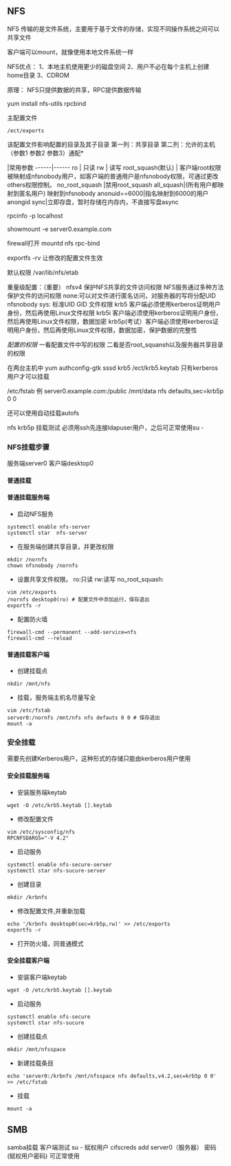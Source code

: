 ## NFS
NFS 传输的是文件系统，主要用于基于文件的存储，实现不同操作系统之间可以共享文件

客户端可以mount，就像使用本地文件系统一样

NFS优点：
1、本地主机使用更少的磁盘空间
2、用户不必在每个主机上创建home目录
3、CDROM

原理：
NFS只提供数据的共享，RPC提供数据传输

yum install nfs-utils rpcbind

主配置文件
```
/ect/exports
```
该配置文件影响配置的目录及其子目录
第一列：共享目录
第二列：允许的主机（参数1 参数2 参数3）通配*


|常用参数
------|------
ro | 只读
rw | 读写
root_squash(默认) | 客户端root权限被映射成nfsnobody用户，如客户端的普通用户是nfsnobody权限，可通过更改others权限控制。
no_root_squash |禁用root_squash
all_squash|(所有用户都映射到匿名用户) 映射到nfsnobody
anonuid==6000|指名映射到6000的用户 anongid
sync|立即存盘，暂时存储在内存内，不直接写盘async



rpcinfo -p localhost


showmount -e server0.example.com

firewall打开
mountd nfs rpc-bind

exportfs -rv 让修改的配置文件生效

默认权限 /var/lib/nfs/etab

重量级配置：（重要）
nfsv4
保护NFS共享的文件访问权限
NFS服务通过多种方法保护文件的访问权限
none:可以对文件进行匿名访问，对服务器的写将分配UID nfsnobody
sys: 标准UID GID 文件权限
krb5 客户端必须使用kerberos证明用户身份，然后再使用Linux文件权限
krb5i 客户端必须使用kerberos证明用户身份，然后再使用Linux文件权限，数据加密
krb5p(考试）客户端必须使用kerberos证明用户身份，然后再使用Linux文件权限，数据加密，保护数据的完整性

*配置的权限*
一看配置文件中写的权限
二看是否root_squansh以及服务器共享目录的权限

在两台主机中 yum authconfig-gtk sssd krb5
/ect/krb5.keytab
只有kerberos用户才可以挂载

/etc/fstab
例 server0.example.com:/public /mnt/data nfs defaults,sec=krb5p 0 0

还可以使用自动挂载autofs

nfs krb5p 挂载测试
必须用ssh先连接ldapuser用户，之后可正常使用su -

### NFS挂载步骤
服务端server0 客户端desktop0
#### 普通挂载
#### 普通挂载服务端
* 启动NFS服务
```
systemctl enable nfs-server
systemctl star  nfs-server
```
* 在服务端创建共享目录，并更改权限
```
mkdir /nornfs
chown nfsnobody /nornfs
```
* 设置共享文件权限。
ro:只读
rw:读写
no_root_squash:
```
vim /etc/exports
/nornfs desktop0(ro) # 配置文件中添加此行，保存退出
exportfs -r
```
* 配置防火墙
```
firewall-cmd --permanent --add-service=nfs
firewall-cmd --reload
```
#### 普通挂载客户端
* 创建挂载点
```
nkdir /mnt/nfs
```
* 挂载，服务端主机名尽量写全
```
vim /etc/fstab
server0:/nornfs /mnt/nfs nfs defauts 0 0 # 保存退出
mount -a
```

### 安全挂载
需要先创建Kerberos用户，这种形式的存储只能由kerberos用户使用
#### 安全挂载服务端
* 安装服务端keytab
```
wget -O /etc/krb5.keytab [].keytab
```
* 修改配置文件
```
vim /etc/sysconfig/nfs
RPCNFSDARGS="-V 4.2"
```
* 启动服务
```
systemctl enable nfs-secure-server
systemctl star nfs-sucure-server
```
* 创建目录
```
mkdir /krbnfs
```
* 修改配置文件,并重新加载
```
echo '/krbnfs desktop0(sec=krb5p,rw)' >> /etc/exports
exportfs -r
```
* 打开防火墙，同普通模式
#### 安全挂载客户端
* 安装客户端keytab
```
wget -O /etc/krb5.keytab [].keytab
```
* 启动服务
```
systemctl enable nfs-secure
systemctl star nfs-sucure
```
* 创建挂载点
```
mkdir /mnt/nfsspace
```
* 新建挂载条目
```
echo 'server0:/krbnfs /mnt/nfsspace nfs defaults,v4.2,sec=krb5p 0 0' >> /etc/fstab
```
* 挂载
```
mount -a
```
## SMB
samba挂载
客户端测试
su - 赋权用户
cifscreds add server0（服务器）
密码(赋权用户密码)
可正常使用
